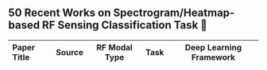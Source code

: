 ## 50 Recent Works on Spectrogram/Heatmap-based RF Sensing Classification Task 👋


<!--
**REHSense/REHSense** is a ✨ _special_ ✨ repository because its `README.md` (this file) appears on your GitHub profile.

Here are some ideas to get you started:

- 🔭 I’m currently working on ...
- 🌱 I’m currently learning ...
- 👯 I’m looking to collaborate on ...
- 🤔 I’m looking for help with ...
- 💬 Ask me about ...
- 📫 How to reach me: ...
- 😄 Pronouns: ...
- ⚡ Fun fact: ...
-->


| Paper Title | Source | RF Modal Type | Task | Deep Learning Framework|
| :--- | :----: |  :---: | :----: | :----: |


